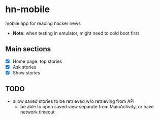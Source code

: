 # hn-mobile

mobile app for reading hacker news

- **Note**: when testing in emulator, might need to cold boot first

## Main sections

- [x] Home page: top stories  
- [x] Ask stories
- [x] Show stories

## TODO
- allow saved stories to be retrieved w/o retrieving from API
    - be able to open saved view separate from MainActivity, or have network timeout
